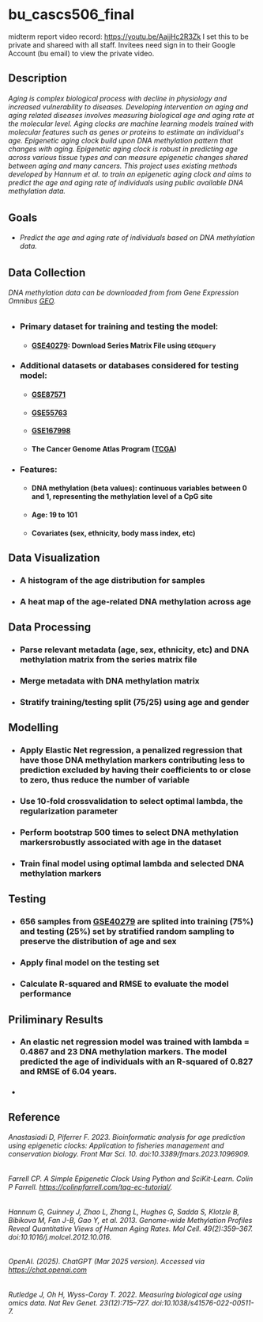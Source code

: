 # bu_cascs506_final
midterm report video record: https://youtu.be/AajjHc2R3Zk
I set this to be private and shareed with all staff. Invitees need sign in to their Google Account (bu email) to view the private video.

## Description
###### Aging is complex biological process with decline in physiology and increased vulnerability to diseases. Developing intervention on aging and aging related diseases involves measuring biological age and aging rate at the molecular level. Aging clocks are machine learning models trained with molecular features such as genes or proteins to estimate an individual's age. Epigenetic aging clock build upon DNA methylation pattern that changes with aging. Epigenetic aging clock is robust in predicting age across various tissue types and can measure epigenetic changes shared between aging and many cancers. This project uses existing methods developed by Hannum et al. to train an epigenetic aging clock and aims to predict the age and aging rate of individuals using public available DNA methylation data.


## Goals
- ###### Predict the age and aging rate of individuals based on DNA methylation data. 


## Data Collection
###### DNA methylation data can be downloaded from from Gene Expression Omnibus [GEO](https://www.ncbi.nlm.nih.gov/geo/). 
- ### **Primary dataset for training and testing the model**: 
  - #### **[GSE40279](https://www.ncbi.nlm.nih.gov/geo/query/acc.cgi?acc=GSE40279)**: Download Series Matrix File using `GEOquery`
- ### **Additional datasets or databases considered for testing model**:  
  - #### **[GSE87571](https://www.ncbi.nlm.nih.gov/geo/query/acc.cgi?acc=GSE87571)** 
  - #### **[GSE55763](https://www.ncbi.nlm.nih.gov/geo/query/acc.cgi?acc=GSE55763)**
  - #### **[GSE167998](https://www.ncbi.nlm.nih.gov/geo/query/acc.cgi?acc=GSE167998)**
  - #### **The Cancer Genome Atlas Program ([TCGA](https://www.cancer.gov/ccg/research/genome-sequencing/tcga))**
- ### **Features**:
  - #### DNA methylation (beta values): continuous variables between 0 and 1, representing the methylation level of a CpG site
  - #### Age: 19 to 101
  - #### Covariates (sex, ethnicity, body mass index, etc)


## Data Visualization 
- ### A histogram of the age distribution for samples
- ### A heat map of the age-related DNA methylation across age


## Data Processing
- ### Parse relevant metadata (age, sex, ethnicity, etc) and DNA methylation matrix from the series matrix file
- ### Merge metadata with DNA methylation matrix
- ### Stratify training/testing split (75/25) using age and gender


## Modelling
- ### Apply Elastic Net regression, a penalized regression that have those DNA methylation markers contributing less to prediction excluded by having their coefficients to or close to zero, thus reduce the number of variable
- ### Use 10-fold crossvalidation to select optimal lambda, the regularization parameter
- ### Perform bootstrap 500 times to select DNA methylation markersrobustly associated with age in the dataset
- ### Train final model using optimal lambda and selected DNA methylation markers 


## Testing
- ### 656 samples from **[GSE40279](https://www.ncbi.nlm.nih.gov/geo/query/acc.cgi?acc=GSE40279)** are splited into training (75%) and testing (25%) set by stratified random sampling to preserve the distribution of age and sex
- ### Apply final model on the testing set
- ### Calculate R-squared and RMSE to evaluate the model performance

## Priliminary Results 
- ### An elastic net regression model was trained with lambda = 0.4867 and 23 DNA methylation markers. The model predicted the age of individuals with an R-squared of 0.827 and RMSE of 6.04 years.
- ### 

## Reference
###### Anastasiadi D, Piferrer F. 2023. Bioinformatic analysis for age prediction using epigenetic clocks: Application to fisheries management and conservation biology. Front Mar Sci. 10. doi:10.3389/fmars.2023.1096909.
###### Farrell CP. A Simple Epigenetic Clock Using Python and SciKit-Learn. Colin P Farrell. https://colinpfarrell.com/tag-ec-tutorial/.
###### Hannum G, Guinney J, Zhao L, Zhang L, Hughes G, Sadda S, Klotzle B, Bibikova M, Fan J-B, Gao Y, et al. 2013. Genome-wide Methylation Profiles Reveal Quantitative Views of Human Aging Rates. Mol Cell. 49(2):359–367. doi:10.1016/j.molcel.2012.10.016.
###### OpenAI. (2025). ChatGPT (Mar 2025 version). Accessed via https://chat.openai.com
###### Rutledge J, Oh H, Wyss-Coray T. 2022. Measuring biological age using omics data. Nat Rev Genet. 23(12):715–727. doi:10.1038/s41576-022-00511-7.


